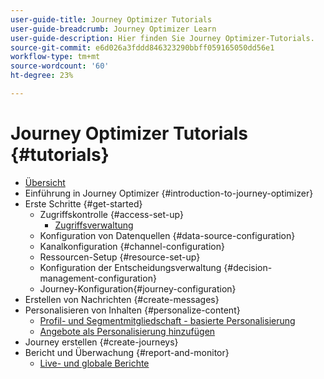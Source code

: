 ```yaml
---
user-guide-title: Journey Optimizer Tutorials
user-guide-breadcrumb: Journey Optimizer Learn
user-guide-description: Hier finden Sie Journey Optimizer-Tutorials.
source-git-commit: e6d026a3fddd846323290bbff059165050dd56e1
workflow-type: tm+mt
source-wordcount: '60'
ht-degree: 23%

---
```



# Journey Optimizer Tutorials {#tutorials}

+ [Übersicht](/help/overview.md)
+ Einführung in Journey Optimizer {#introduction-to-journey-optimizer}
+ Erste Schritte {#get-started}
   + Zugriffskontrolle {#access-set-up}
      + [Zugriffsverwaltung ](/help/set-up-access/access-management.md)
   + Konfiguration von Datenquellen {#data-source-configuration}
   + Kanalkonfiguration {#channel-configuration}
   + Ressourcen-Setup {#resource-set-up}
   + Konfiguration der Entscheidungsverwaltung {#decision-management-configuration}
   + Journey-Konfiguration{#journey-configuration}
+ Erstellen von Nachrichten {#create-messages}
+ Personalisieren von Inhalten {#personalize-content}
   + [Profil- und Segmentmitgliedschaft - basierte Personalisierung](/help/personalize-content/profile-and-segment-membership-based-personalization.md)
   + [Angebote als Personalisierung hinzufügen](/help/personalize-content/add-offer-decisioning-to-messages.md)
+ Journey erstellen {#create-journeys}
+ Bericht und Überwachung {#report-and-monitor}
   + [Live- und globale Berichte](/help/report-and-monitor/live-and-global-reports.md)
